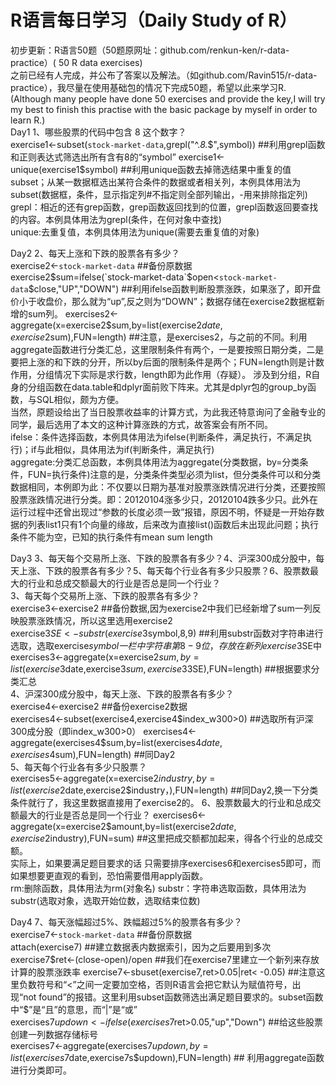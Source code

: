# R语言每日学习（Daily Study of R）
初步更新：R语言50题（50题原网址：github.com/renkun-ken/r-data-practice）( 50 R data exercises)  
之前已经有人完成，并公布了答案以及解法。（如github.com/Ravin515/r-data-practice），我尽量在使用基础包的情况下完成50题，希望以此来学习R.  
(Although many people have done 50 exercises and provide the key,I will try my best to finish this practise with the basic package by myself in order to learn R.)  
Day1 1、哪些股票的代码中包含 8 这个数字？   
exercise1<-subset(`stock-market-data`,grepl("^.*8.*$",symbol))  ##利用grepl函数和正则表达式筛选出所有含有8的“symbol”   
exercise1<-unique(exercise1$symbol)  ##利用unique函数去掉筛选结果中重复的值  
subset；从某一数据框选出某符合条件的数据或者相关列，本例具体用法为subset(数据框，条件，显示指定列#不指定则全部列输出，-用来排除指定列)  
grepl：相近的还有grep函数，grep函数返回找到的位置，grepl函数返回要查找的内容。本例具体用法为grepl(条件，在何对象中查找)  
unique:去重复值，本例具体用法为unique(需要去重复值的对象)  
  
Day2 2、每天上涨和下跌的股票各有多少？  
exercise2<-`stock-market-data`  ##备份原数据  
exercise2$sum=ifelse(`stock-market-data`$open<`stock-market-data`$close,"UP","DOWN")  ##利用ifelse函数判断股票涨跌，如果涨了，即开盘价小于收盘价，那么就为“up”,反之则为“DOWN”；数据存储在exercise2数据框新增的sum列。  
exercises2<-aggregate(x=exercise2$sum,by=list(exercise2$date,exercise2$sum),FUN=length)  ##注意，是exercises2，与之前的不同。利用aggregate函数进行分类汇总，这里限制条件有两个，一是要按照日期分类，二是要把上涨的和下跌的分开，所以by后面的限制条件是两个；FUN=length则是计数作用，分组情况下实际是求行数，length即为此作用（存疑）。
涉及到分组，R自身的分组函数在data.table和dplyr面前败下阵来。尤其是dplyr包的group_by函数，与SQL相似，颇为方便。  
当然，原题设给出了当日股票收益率的计算方式，为此我还特意询问了金融专业的同学，最后选用了本文的这种计算涨跌的方式，故答案会有所不同。  
ifelse：条件选择函数，本例具体用法为ifelse(判断条件，满足执行，不满足执行)；if与此相似，具体用法为if(判断条件，满足执行)   
aggregate:分类汇总函数，本例具体用法为aggregate(分类数据，by=分类条件，FUN=执行条件)注意的是，分类条件类型必须为list，但分类条件可以和分类数据相同，本例即为此：不仅要以日期为基准对股票涨跌情况进行分类，还要按照股票涨跌情况进行分类。即：20120104涨多少只，20120104跌多少只。此外在运行过程中还曾出现过“参数的长度必须一致”报错，原因不明，怀疑是一开始存数据的列表list1只有1个向量的缘故，后来改为直接list()函数后未出现此问题；执行条件不能为空，已知的执行条件有mean sum length
  
Day3 3、每天每个交易所上涨、下跌的股票各有多少？4、沪深300成分股中，每天上涨、下跌的股票各有多少？5、每天每个行业各有多少只股票？6、股票数最大的行业和总成交额最大的行业是否总是同一个行业？   
3、每天每个交易所上涨、下跌的股票各有多少？  
exercise3<-exercise2  ##备份数据,因为exercise2中我们已经新增了sum一列反映股票涨跌情况，所以这里选用exercise2  
exercise3$SE<-substr(exercise3$symbol,8,9)  ##利用substr函数对字符串进行选取，选取exercise$symbol一栏中字符串第8-9位，存放在新列exercise3$SE中  
exercises3<-aggregate(x=exercise2$sum,by=list(exercise3$date,exercise3$sum,exercise3$3SE),FUN=length)  ##根据要求分类汇总  
4、沪深300成分股中，每天上涨、下跌的股票各有多少？  
exercise4<-exercise2  ##备份exercise2数据  
exercises4<-subset(exercise4,exercise4$index_w300>0)  ##选取所有沪深300成分股（即index_w300>0）  
exercises4<-aggregate(exercises4$sum,by=list(exercises4$date,exercises4$sum),FUN=length)  ##同Day2  
5、每天每个行业各有多少只股票？  
exercises5<-aggregate(x=exercise2$industry,by=list(exercise2$date,exercise2$industry，),FUN=length)  ##同Day2,换一下分类条件就行了，我这里数据直接用了exercise2的。  
6、股票数最大的行业和总成交额最大的行业是否总是同一个行业？   
exercises6<-aggregate(x=exercise2$amount,by=list(exercise2$date,exercise2$industry),FUN=sum)  ##这里把成交额都加起来，得各个行业的总成交额。  
实际上，如果要满足题目要求的话 只需要排序exercises6和exercises5即可，而如果想要更直观的看到，恐怕需要借用apply函数。  
rm:删除函数，具体用法为rm(对象名)
substr：字符串选取函数，具体用法为substr(选取对象，选取开始位数，选取结束位数)    
  
Day4 7、每天涨幅超过5%、跌幅超过5%的股票各有多少？  
exercise7<-`stock-market-data`  ##备份原数据    
attach(exercise7)  ##建立数据表内数据索引，因为之后要用到多次  
exercise7$ret<-(close-open)/open  ##我们在exercise7里建立一个新列来存放计算的股票涨跌率  
exercise7<-sbuset(exercise7,ret>0.05|ret< -0.05)  ##注意这里负数符号和“<”之间一定要加空格，否则R语言会把它默认为赋值符号，出现“not found”的报错。这里利用subset函数筛选出满足题目要求的。subset函数中“$”是“且”的意思，而“|”是“或”  
exercises7$updown<-ifelse(exercises7$ret>0.05,"up","Down")  ##给这些股票创建一列数据存储标号  
exercises7<-aggregate(exercises7$updown,by=list(exercises7$date,exercise7s$updown),FUN=length)  ## 利用aggregate函数进行分类即可。
